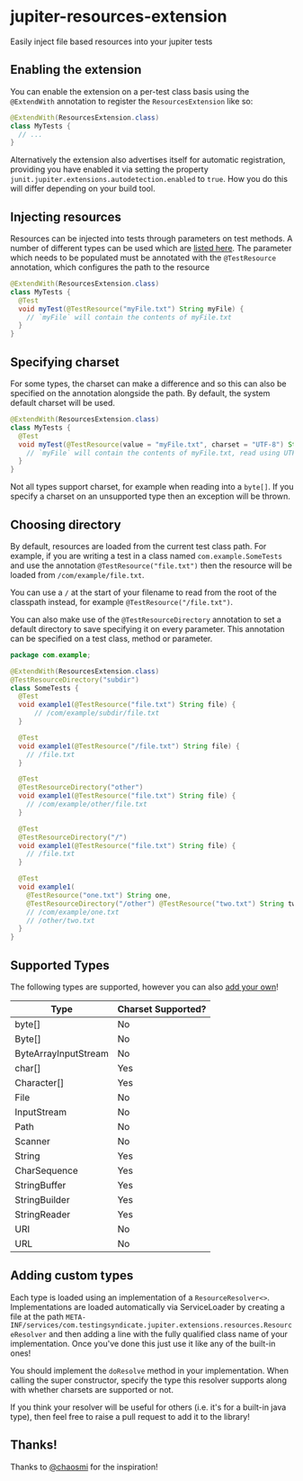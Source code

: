 # jupiter-resources-extension

Easily inject file based resources into your jupiter tests

## Enabling the extension

You can enable the extension on a per-test class basis using the `@ExtendWith` annotation to register
the `ResourcesExtension` like so:

```java
@ExtendWith(ResourcesExtension.class)
class MyTests {
  // ...
}
```

Alternatively the extension also advertises itself for automatic registration, providing you have enabled
it via setting the property `junit.jupiter.extensions.autodetection.enabled` to `true`.  How you do this
will differ depending on your build tool.

## Injecting resources

Resources can be injected into tests through parameters on test methods.  A number of different types can be used
which are [listed here](#supported-types).  The parameter which needs to be populated must be annotated with the
`@TestResource` annotation, which configures the path to the resource

```java
@ExtendWith(ResourcesExtension.class)
class MyTests {
  @Test
  void myTest(@TestResource("myFile.txt") String myFile) {
    // `myFile` will contain the contents of myFile.txt
  }
}
```

## Specifying charset

For some types, the charset can make a difference and so this can also be specified on the annotation alongside the path.
By default, the system default charset will be used.

```java
@ExtendWith(ResourcesExtension.class)
class MyTests {
  @Test
  void myTest(@TestResource(value = "myFile.txt", charset = "UTF-8") String myFile) {
    // `myFile` will contain the contents of myFile.txt, read using UTF-8
  }
}
```

Not all types support charset, for example when reading into a `byte[]`.  If you specify a charset on an unsupported type
then an exception will be thrown.

## Choosing directory

By default, resources are loaded from the current test class path.  For example, if you are writing a test in a class
named `com.example.SomeTests` and use the annotation `@TestResource("file.txt")` then the resource will be loaded from
`/com/example/file.txt`.

You can use a `/` at the start of your filename to read from the root of the classpath instead, for example
`@TestResource("/file.txt")`.

You can also make use of the `@TestResourceDirectory` annotation to set a default directory to save specifying it
on every parameter.  This annotation can be specified on a test class, method or parameter.

```java
package com.example;

@ExtendWith(ResourcesExtension.class)
@TestResourceDirectory("subdir")
class SomeTests {
  @Test
  void example1(@TestResource("file.txt") String file) {
      // /com/example/subdir/file.txt
  }

  @Test
  void example1(@TestResource("/file.txt") String file) {
    // /file.txt
  }

  @Test
  @TestResourceDirectory("other")
  void example1(@TestResource("file.txt") String file) {
    // /com/example/other/file.txt
  }

  @Test
  @TestResourceDirectory("/")
  void example1(@TestResource("file.txt") String file) {
    // /file.txt
  }

  @Test
  void example1(
    @TestResource("one.txt") String one,
    @TestResourceDirectory("/other") @TestResource("two.txt") String two) {
    // /com/example/one.txt
    // /other/two.txt
  }
}
```

## Supported Types

The following types are supported, however you can also [add your own](#adding-custom-types)!

| Type                 | Charset Supported? |
|----------------------|--------------------|
| byte[]               | No                 |
| Byte[]               | No                 |
| ByteArrayInputStream | No                 |
| char[]               | Yes                |
| Character[]          | Yes                |
| File                 | No                 |
| InputStream          | No                 |
| Path                 | No                 |
| Scanner              | No                 |
| String               | Yes                |
| CharSequence         | Yes                |
| StringBuffer         | Yes                |
| StringBuilder        | Yes                |
| StringReader         | Yes                |
| URI                  | No                 |
| URL                  | No                 |

## Adding custom types

Each type is loaded using an implementation of a `ResourceResolver<>`.  Implementations are loaded automatically
via ServiceLoader by creating a file at the path `META-INF/services/com.testingsyndicate.jupiter.extensions.resources.ResourceResolver`
and then adding a line with the fully qualified class name of your implementation.  Once you've done this just use
it like any of the built-in ones!

You should implement the `doResolve` method in your implementation.  When calling the super constructor, specify
the type this resolver supports along with whether charsets are supported or not.

If you think your resolver will be useful for others (i.e. it's for a built-in java type), then feel free to raise a
pull request to add it to the library!

## Thanks!

Thanks to [@chaosmi](https://github.com/chaosmi) for the inspiration!
